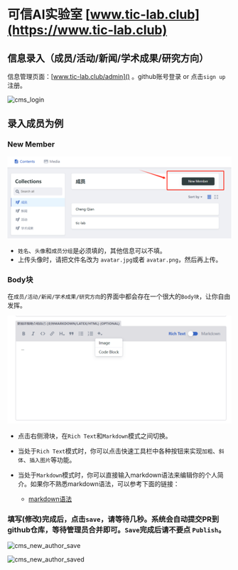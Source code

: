 # 可信AI实验室 [www.tic-lab.club](https://www.tic-lab.club)

## 信息录入（成员/活动/新闻/学术成果/研究方向）

信息管理页面：[www.tic-lab.club/admin]() 。github账号登录 or 点击`sign up`注册。

![cms_login](./assets/media/login.png)

## 录入成员为例

### New Member

![cms_mainpage](./assets/media/cms_new_author.png)

- `姓名`、`头像`和`成员分组`是必须填的，其他信息可以不填。
- 上传头像时，请把文件名改为 `avatar.jpg`或者 `avatar.png`，然后再上传。

### Body块
在`成员/活动/新闻/学术成果/研究方向`的界面中都会存在一个很大的`Body块`，让你自由发挥。

![markdown](./assets/media/markdown.png)

- 点击右侧滑块，在`Rich Text`和`Markdown`模式之间切换。

- 当处于`Rich Text`模式时，你可以点击快速工具栏中各种按钮来实现`加粗`、`斜体`、`插入图片`等功能。

- 当处于`Markdown`模式时，你可以直接输入markdown语法来编辑你的个人简介。如果你不熟悉markdown语法，可以参考下面的链接：
    - [markdown语法](https://www.markdownguide.org/basic-syntax/)




### 填写(修改)完成后，点击`save`，请等待几秒。系统会自动提交PR到github仓库，等待管理员合并即可。`Save`完成后请不要点 `Publish`。

![cms_new_author_save](./assets/media/cms_new_author_save.png)

![cms_new_author_saved](./assets/media/cms_new_author_saved.png)

